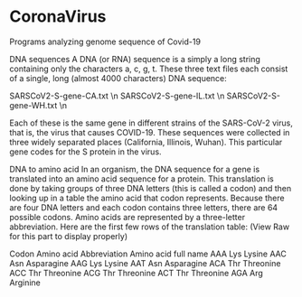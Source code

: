 # CoronaVirus
Programs analyzing genome sequence of Covid-19


DNA sequences
A DNA (or RNA) sequence is a simply a long string containing only the characters a, c, g, t. These three text files each consist of a single, long (almost 4000 characters) DNA sequence:

SARSCoV2-S-gene-CA.txt \n
SARSCoV2-S-gene-IL.txt \n
SARSCoV2-S-gene-WH.txt \n

Each of these is the same gene in different strains of the SARS-CoV-2 virus, that is, the virus that causes COVID-19. These sequences were collected in three widely separated places (California, Illinois, Wuhan). This particular gene codes for the S protein in the virus.

DNA to amino acid
In an organism, the DNA sequence for a gene is translated into an amino acid sequence for a protein. This translation is done by taking groups of three DNA letters (this is called a codon) and then looking up in a table the amino acid that codon represents. Because there are four DNA letters and each codon contains three letters, there are 64 possible codons. Amino acids are represented by a three-letter abbreviation. Here are the first few rows of the translation table:
(View Raw for this part to display properly)

Codon     Amino acid Abbreviation     Amino acid full name
AAA	      Lys	                        Lysine
AAC	      Asn	                        Asparagine
AAG	      Lys	                        Lysine
AAT	      Asn	                        Asparagine
ACA	      Thr	                        Threonine
ACC	      Thr	                        Threonine
ACG	      Thr	                        Threonine
ACT	      Thr	                        Threonine
AGA	      Arg	                        Arginine
